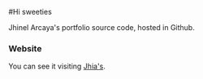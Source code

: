 #Hi sweeties

Jhinel Arcaya's portfolio source code, hosted in Github.

### Website

You can see it visiting [Jhia's](https://jhia.github.io).

